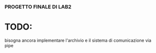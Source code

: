### PROGETTO FINALE DI LAB2

# TODO:

bisogna ancora implementare l'archivio e il sistema di comunicazione via pipe